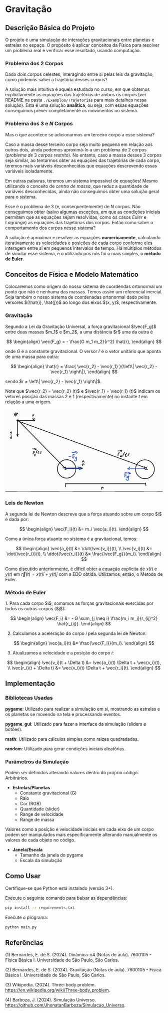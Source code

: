 # Gravitação

## Descrição Básica do Projeto
<p>
O projeto é uma simulação de interações gravitacionais entre planetas e estrelas no espaço. O propósito é aplicar conceitos da Física para resolver um problema real e verificar esse resultado, usando computação.
</p>

### Problema dos $2$ Corpos
<p>
Dado dois corpos celestes, interagindo entre si pelas leis da gravitação, como podemos saber a trajetória desses corpos?

A solução mais intuitiva é aquela estudada no curso, em que obtemos explicitamente as equações das trajetórias de ambos os corpos (ver README na pasta ```./Exemplos/Trajetorias``` para mais detalhes nessa solução). Esta é uma solução **analítica**, ou seja, com essas equações conseguimos prever completamente os movimentos no sistema.
</p>

### Problema dos $3$ e $N$ Corpos
<p>
Mas o que acontece se adicionarmos um terceiro corpo a esse sistema?

Caso a massa desse terceiro corpo seja muito pequena em relação aos outros dois, ainda podemos aproximá-lo a um problema de $2$ corpos (*problema de* $3$ *corpos restrito*). No entanto, caso a massa desses $3$ corpos seja similar, ao tentarmos obter as equações das trajetórias de cada corpo, teremos mais variáveis desconhecidas que equações descrevendo essas variáveis isoladamente.

Em outras palavras, teremos um sistema impossível de equações! Mesmo utilizando o conceito de *centro de massa*, que reduz a quantidade de variáveis desconhecidas, ainda não conseguimos obter uma solução geral para o sistema.

Esse é o problema de $3$ (e, consequentemente) de $N$ corpos. Não conseguimos obter (salvo algumas exceções, em que as condições iniciais permitem que as equações sejam resolvidas, como os casos *Euler* e *Lagrange*) as equações das trajetórias dos corpos. Então como saber o comportamento dos corpos nesse sistema?

A solução é aproximar e resolver as equações **numericamente**, calculando iterativamente as velocidades e posições de cada corpo conforme eles interagem entre si em pequenos intervalos de tempo. Há múltiplos métodos de simular esse sistema, e o utilizado pos nós foi o mais simples, o **método de Euler**.
</p>

## Conceitos de Física e Modelo Matemático
<p>
Colocaremos como origem do nosso sistema de coordendas ortonormal um ponto que não é nenhuma das massas. Temos assim um referencial inercial. Seja também o nosso sistema de coordenadas ortonormal dado pelos versores $(\hat{i}, \hat{j})$ ao longo dos eixos $(x, y)$, respectivamente.
</p>

### Gravitação
<p>
Segundo a Lei da Gravitação Universal, a força gravitacional $\vec{F_g}$ entre duas massas $m_1$ e $m_2$, a uma distância $r$ uma da outra é

$$ \begin{align} \vec{F_g} = - \frac{G m_1 m_2}{r^2} \hat{r}, \end{align} $$

onde $G$ é a constante gravitacional. O versor $\hat{r}$ é o vetor unitário que aponta de uma massa para outra:

$$ \begin{align} \hat{r} = \frac{ \vec{r_2} - \vec{r_1} }{\left\| \vec{r_2} - \vec{r_1} \right\|}, \end{align} $$

sendo $r = \left\| \vec{r_2} - \vec{r_1} \right\|$.

Note que $\vec{r_2} = \vec{r_2} (t)$ e $\vec{r_1} = \vec{r_1} (t)$ indicam os vetores posição das massas $2$ e $1$ (respectivamente) no instante $t$ em relação a uma origem.

![Coordenadas](./Imagens/Coord.png)
</p>

### Leis de Newton
<p>
A segunda lei de Newton descreve que a força atuando sobre um corpo $i$ é dada por:

$$ \begin{align} \vec{F_i}(t) &= m_i \vec{a_i}(t). \end{align} $$

Como a única força atuante no sistema é a gravitacional, temos:

$$ \begin{align} \vec{a_i}(t) &= \dot{\vec{v_i}}(t), \\ \vec{v_i}(t) &= \dot{\vec{r_i}}(t), \\ \ddot{\vec{r_i}}(t) &= \frac{\vec{F_g}}{m_i}. \end{align} $$

Como discutido anteriormente, é díficil obter a equação explícita de $x(t)$ e $y(t)$ em $\vec{r}(t) = x(t) \hat{i} + y(t) \hat{j}$ com a EDO obtida. Utilizamos, então, o Método de Euler.
</p>

### Método de Euler
<p>
1. Para cada corpo $i$, somamos as forças gravitacionais exercidas por todos os outros corpos ($j$):

$$ \begin{align} \vec{F_i} &= - G \sum_{j \neq i} \frac{m_i m_j}{r_{ij}^2} \hat{r_{ij}}. \end{align} $$

2. Calculamos a aceleração do corpo $i$ pela segunda lei de Newton:

$$ \begin{align} \vec{a_i}(t) &= \frac{\vec{F_i}}{m_i}. \end{align} $$

3. Atualizamos a velocidade e a posição do corpo $i$:

$$ \begin{align} \vec{v_i}(t + \Delta t) &= \vec{a_i}(t) \Delta t + \vec{v_i}(t), \\ \vec{r_i}(t + \Delta t) &= \vec{v_i}(t) \Delta t + \vec{r_i}(t). \end{align} $$
</p>

## Implementação
### Bibliotecas Usadas
**pygame**: Utilizado para realizar a simulação em si, mostrando as estrelas e os planetas se movendo na tela e processando eventos.

**pygame_gui**: Utilizado para fazer a interface da simulação (sliders e botões).

**math**: Utilizado para cálculos simples como raízes quadradadas.

**random**: Utilizado para gerar condições iniciais aleatórias.

### Parâmetros da Simulação
Podem ser definidos alterando valores dentro do próprio código. Arbitrários.

- **Estrelas/Planetas**
  - Constante gravitacional (G)
  - Raio
  - Cor (RGB)
  - Quantidade (slider)
  - Range de velocidade
  - Range de massa

Valores como a posição e velocidade iniciais em cada eixo de um corpo podem ser manipulados mais especificamente alterando manualmente os valores de cada objeto no código.

- **Janela/Escala**
  - Tamanho da janela do pygame
  - Escala da simulação

## Como Usar

Certifique-se que Python está instalado (versão 3+).

Execute o seguinte comando para baixar as dependências:
```bash
pip install -r requirements.txt
```

Execute o programa:
```bash
python main.py
```

## Referências
(1) Bernardes, E. de S. (2024). Dinâmica-v4 (Notas de aula). 7600105 - Física Básica I. Universidade de São Paulo, São Carlos.

(2) Bernardes, E. de S. (2024). Gravitação (Notas de aula). 7600105 - Física Básica I. Universidade de São Paulo, São Carlos.

(3) Wikipedia. (2024). Three-body problem. https://en.wikipedia.org/wiki/Three-body_problem.

(4) Barboza, J. (2024). Simulação Universo. https://github.com/JhonatanBarboza/Simulacao_Universo.